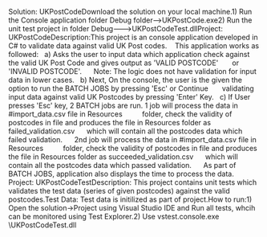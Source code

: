Solution: UKPostCodeDownload the solution on your local machine.1) Run the Console application folder Debug folder-->UKPostCode.exe2) Run the unit test project in folder Debug--->UKPostCodeTest.dllProject: UKPostCodeDescription:This project is an console application developed in C# to validate data against valid UK Post codes.    This application works as followed:   a) Asks the user to input data which application check against the valid UK Post Code and gives output as 'VALID POSTCODE'       or 'INVALID POSTCODE'.      Note: The logic does not have validation for input data in lower cases.   b) Next, On the console, the user is the given the option to run the BATCH JOBS by pressing 'Esc' or Continue       validating input data against valid UK Postcodes by pressing 'Enter' Key.   c) If User presses 'Esc' key, 2 BATCH jobs are run. 1 job will process the data in #import_data.csv file in Resources          folder, check the validity of postcodes in file and produces the file in Resources folder as failed_validation.csv      which will contain all the postcodes data which failed validation.      2nd job will process the data in #import_data.csv file in Resources          folder, check the validity of postcodes in file and produces the file in Resources folder as succeeded_validation.csv      which will contain all the postcodes data which passed validation.      As part of BATCH JOBS, application also displays the time to process the data.            Project: UKPostCodeTestDescription: This project contains unit tests which validates the test data (series of given postcodes) against the valid postcodes.Test Data: Test data is initilized as part of project.How to run:1) Open the solution->Project using Visual Studio IDE and Run all tests, whcih can be monitored using Test Explorer.2) Use vstest.console.exe <Project Path>\UKPostCodeTest.dll

